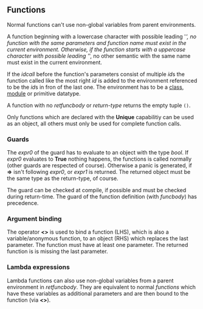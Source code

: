 ## Functions

Normal functions can't use non-global variables from parent environments.

A function beginning with a lowercase character with possible leading '_', no
function with the same parameters and function name must exist in the current
environment. Otherwise, if the function starts with a uppercase character with
possible leading '_', no other semantic with the same name must exist in the
current environment.

If the *idcall* before the function's parameters consist of multiple *id*s
the function called like the most right *id* is added to the environment
referenced to be the *id*s in fron of the last one. The environment
has to be a [class](./expr_class.md), [module](./expr_mod.md)
or primitive datatype.

A function with no *retfuncbody* or *return-type* returns the empty tuple ``()``.

Only functions which are declared with the **Unique** capabilitiy can be used
as an object, all others must only be used for complete function calls.

### Guards

The *expr0* of the guard has to evaluate to an object with the type *bool*.  If
*expr0* evaluates to **True** nothing happens, the functions is called normally
(other guards are respected of course). Otherwise a panic is generated,
if **=>** isn't following *expr0*, or *expr1* is returned. The returned object
must be the same type as the return-type, of course.

The guard can be checked at compile, if possible and must be checked during
return-time. The guard of the function definition (with *funcbody*) has
precedence.

### Argument binding

The operator **<>** is used to bind a function (LHS), which is also a
variable/anonymous function, to an object (RHS) which replaces the last
parameter. The function must have at least one parameter. The returned function
is is missing the last parameter.

### Lambda expressions

Lambda functions can also use non-global variables from a parent environment in
*retfuncbody*. They are equivalent to normal *functions* which have these
variables as additional parameters and are then bound to the function (via
**<>**).

